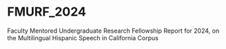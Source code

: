 # FMURF_2024
Faculty Mentored Undergraduate Research Fellowship Report for 2024, on the Multilingual Hispanic Speech in California Corpus
